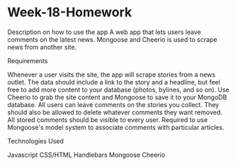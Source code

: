 # Week-18-Homework

Description on how to use the app
A web app that lets users leave comments on the latest news. Mongoose and Cheerio is used to scrape news from another site.

Requirements

Whenever a user visits the site, the app will scrape stories from a news outlet. The data should include a link to the story and a headline, but feel free to add more content to your database (photos, bylines, and so on).
Use Cheerio to grab the site content and Mongoose to save it to your MongoDB database.
All users can leave comments on the stories you collect. They should also be allowed to delete whatever comments they want removed. All stored comments should be visible to every user.
Required to use Mongoose's model system to associate comments with particular articles.


Technologies Used

Javascript
CSS/HTML
Handlebars
Mongoose
Cheerio
